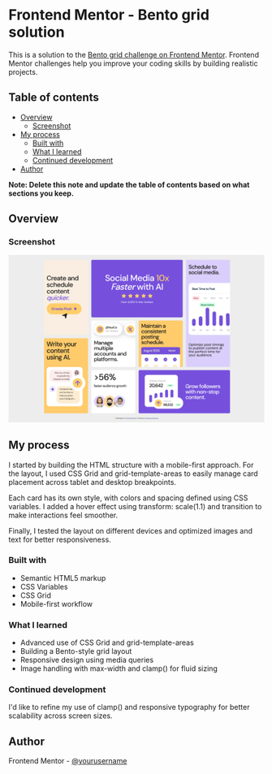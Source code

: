 # Frontend Mentor - Bento grid solution

This is a solution to the [Bento grid challenge on Frontend Mentor](https://www.frontendmentor.io/challenges/bento-grid-RMydElrlOj). Frontend Mentor challenges help you improve your coding skills by building realistic projects.

## Table of contents

- [Overview](#overview)
  - [Screenshot](#screenshot)
- [My process](#my-process)
  - [Built with](#built-with)
  - [What I learned](#what-i-learned)
  - [Continued development](#continued-development)
- [Author](#author)

**Note: Delete this note and update the table of contents based on what sections you keep.**

## Overview

### Screenshot

![](./screenshot.jpg)

## My process

I started by building the HTML structure with a mobile-first approach.
For the layout, I used CSS Grid and grid-template-areas to easily manage card placement across tablet and desktop breakpoints.

Each card has its own style, with colors and spacing defined using CSS variables.
I added a hover effect using transform: scale(1.1) and transition to make interactions feel smoother.

Finally, I tested the layout on different devices and optimized images and text for better responsiveness.

### Built with

- Semantic HTML5 markup
- CSS Variables
- CSS Grid
- Mobile-first workflow

### What I learned

- Advanced use of CSS Grid and grid-template-areas
- Building a Bento-style grid layout
- Responsive design using media queries
- Image handling with max-width and clamp() for fluid sizing

### Continued development

I'd like to refine my use of clamp() and responsive typography for better scalability across screen sizes.

## Author

Frontend Mentor - [@yourusername](https://www.frontendmentor.io/profile/FedeLearnsToCode)
